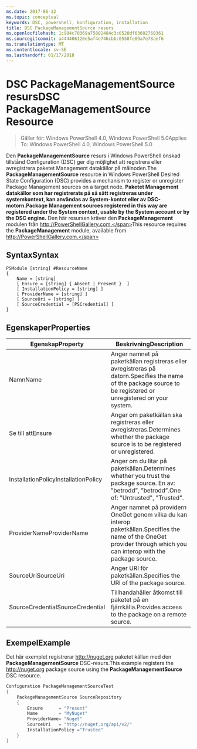 ```yaml
---
ms.date: 2017-06-12
ms.topic: conceptual
keywords: DSC, powershell, konfiguration, installation
title: DSC PackageManagementSource resurs
ms.openlocfilehash: 1c904c70369a75802484c3c0520df63602760361
ms.sourcegitcommit: a444406120e5af4e746cbbc0558fe89a7e78aef6
ms.translationtype: MT
ms.contentlocale: sv-SE
ms.lasthandoff: 01/17/2018
---
```

# <a name="dsc-packagemanagementsource-resource"></a><span data-ttu-id="16e9e-103">DSC PackageManagementSource resurs</span><span class="sxs-lookup"><span data-stu-id="16e9e-103">DSC PackageManagementSource Resource</span></span>

> <span data-ttu-id="16e9e-104">Gäller för: Windows PowerShell 4.0, Windows PowerShell 5.0</span><span class="sxs-lookup"><span data-stu-id="16e9e-104">Applies To: Windows PowerShell 4.0, Windows PowerShell 5.0</span></span>

<span data-ttu-id="16e9e-105">Den **PackageManagementSource** resurs i Windows PowerShell önskad tillstånd Configuration (DSC) ger dig möjlighet att registrera eller avregistrera paketet Management datakällor på målnoden.</span><span class="sxs-lookup"><span data-stu-id="16e9e-105">The **PackageManagementSource** resource in Windows PowerShell Desired State Configuration (DSC) provides a mechanism to register or unregister Package Management sources on a target node.</span></span> <span data-ttu-id="16e9e-106">**Paketet Management datakällor som har registrerats på så sätt registreras under systemkontext, kan användas av System-kontot eller av DSC-motorn.**</span><span class="sxs-lookup"><span data-stu-id="16e9e-106">**Package Management sources registered in this way are registered under the System context, usable by the System account or by the DSC engine.**</span></span> <span data-ttu-id="16e9e-107">Den här resursen kräver den **PackageManagement** modulen från http://PowerShellGallery.com.</span><span class="sxs-lookup"><span data-stu-id="16e9e-107">This resource requires the **PackageManagement** module, available from http://PowerShellGallery.com.</span></span>

## <a name="syntax"></a><span data-ttu-id="16e9e-108">Syntax</span><span class="sxs-lookup"><span data-stu-id="16e9e-108">Syntax</span></span>

```
PSModule [string] #ResourceName
{
    Name = [string]
    [ Ensure = [string] { Absent | Present }  ]
    [ InstallationPolicy = [string] ]
    [ ProviderName = [string] ]
    [ SourceUri = [string] ]
    [ SourceCredential = [PSCredential] ]
}
```

## <a name="properties"></a><span data-ttu-id="16e9e-109">Egenskaper</span><span class="sxs-lookup"><span data-stu-id="16e9e-109">Properties</span></span>
|  <span data-ttu-id="16e9e-110">Egenskap</span><span class="sxs-lookup"><span data-stu-id="16e9e-110">Property</span></span>  |  <span data-ttu-id="16e9e-111">Beskrivning</span><span class="sxs-lookup"><span data-stu-id="16e9e-111">Description</span></span>   | 
|---|---| 
| <span data-ttu-id="16e9e-112">Namn</span><span class="sxs-lookup"><span data-stu-id="16e9e-112">Name</span></span>| <span data-ttu-id="16e9e-113">Anger namnet på paketkällan registreras eller avregistreras på datorn.</span><span class="sxs-lookup"><span data-stu-id="16e9e-113">Specifies the name of the package source to be registered or unregistered on your system.</span></span>| 
| <span data-ttu-id="16e9e-114">Se till att</span><span class="sxs-lookup"><span data-stu-id="16e9e-114">Ensure</span></span>| <span data-ttu-id="16e9e-115">Anger om paketkällan ska registreras eller avregistreras.</span><span class="sxs-lookup"><span data-stu-id="16e9e-115">Determines whether the package source is to be registered or unregistered.</span></span>| 
| <span data-ttu-id="16e9e-116">InstallationPolicy</span><span class="sxs-lookup"><span data-stu-id="16e9e-116">InstallationPolicy</span></span>| <span data-ttu-id="16e9e-117">Anger om du litar på paketkällan.</span><span class="sxs-lookup"><span data-stu-id="16e9e-117">Determines whether you trust the package source.</span></span> <span data-ttu-id="16e9e-118">En av: ”betrodd”, ”betrodd”.</span><span class="sxs-lookup"><span data-stu-id="16e9e-118">One of: "Untrusted", "Trusted".</span></span>| 
| <span data-ttu-id="16e9e-119">ProviderName</span><span class="sxs-lookup"><span data-stu-id="16e9e-119">ProviderName</span></span>| <span data-ttu-id="16e9e-120">Anger namnet på providern OneGet genom vilka du kan interop paketkällan.</span><span class="sxs-lookup"><span data-stu-id="16e9e-120">Specifies the name of the OneGet provider through which you can interop with the package source.</span></span>| 
| <span data-ttu-id="16e9e-121">SourceUri</span><span class="sxs-lookup"><span data-stu-id="16e9e-121">SourceUri</span></span>| <span data-ttu-id="16e9e-122">Anger URI för paketkällan.</span><span class="sxs-lookup"><span data-stu-id="16e9e-122">Specifies the URI of the package source.</span></span>| 
| <span data-ttu-id="16e9e-123">SourceCredential</span><span class="sxs-lookup"><span data-stu-id="16e9e-123">SourceCredential</span></span>| <span data-ttu-id="16e9e-124">Tillhandahåller åtkomst till paketet på en fjärrkälla.</span><span class="sxs-lookup"><span data-stu-id="16e9e-124">Provides access to the package on a remote source.</span></span>| 

## <a name="example"></a><span data-ttu-id="16e9e-125">Exempel</span><span class="sxs-lookup"><span data-stu-id="16e9e-125">Example</span></span>

<span data-ttu-id="16e9e-126">Det här exemplet registrerar http://nuget.org paketet källan med den **PackageManagementSource** DSC-resurs.</span><span class="sxs-lookup"><span data-stu-id="16e9e-126">This example registers the http://nuget.org package source using the **PackageManagementSource** DSC resource.</span></span>

```powershell
Configuration PackageManagementSourceTest
{    
    PackageManagementSource SourceRepository
    {
        Ensure      = "Present" 
        Name        = "MyNuget" 
        ProviderName= "Nuget" 
        SourceUri   = "http://nuget.org/api/v2/"   
        InstallationPolicy ="Trusted" 
    }
}
```

